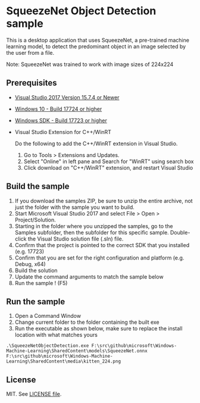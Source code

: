 
# SqueezeNet Object Detection sample

This is a desktop application that uses SqueezeNet, a pre-trained machine learning model, to detect the predominant object in an image selected by the user from a file.

Note: SqueezeNet was trained to work with image sizes of 224x224

## Prerequisites

- [Visual Studio 2017 Version 15.7.4 or Newer](https://developer.microsoft.com/en-us/windows/downloads)
- [Windows 10 - Build 17724 or higher](https://www.microsoft.com/en-us/software-download/windowsinsiderpreviewiso)
- [Windows SDK - Build 17723 or higher](https://www.microsoft.com/en-us/software-download/windowsinsiderpreviewSDK)
- Visual Studio Extension for C++/WinRT

  Do the following to add the C++/WinRT extension in Visual Studio.
  1. Go to Tools > Extensions and Updates. 
  2. Select "Online" in left pane and Search for "WinRT" using search box
  3. Click download on "C++/WinRT" extension, and restart Visual Studio

## Build the sample

1. If you download the samples ZIP, be sure to unzip the entire archive, not just the folder with the sample you want to build.
2. Start Microsoft Visual Studio 2017 and select File > Open > Project/Solution.
3. Starting in the folder where you unzipped the samples, go to the Samples subfolder, then the subfolder for this specific sample.    Double-click the Visual Studio solution file (.sln) file.
4. Confirm that the project is pointed to the correct SDK that you installed (e.g. 17723)
5. Confirm that you are set for the right configuration and platform (e.g. Debug, x64)
6. Build the solution
7. Update the command arguments to match the sample below
8. Run the sample ! (F5)

## Run the sample

1. Open a Command Window
2. Change current folder to the folder containing the built exe
3. Run the executable as shown below, make sure to replace the install location with what matches yours

`.\SqueezeNetObjectDetection.exe F:\src\github\microsoft\Windows-Machine-Learning\SharedContent\models\SqueezeNet.onnx  F:\src\github\microsoft\Windows-Machine-Learning\SharedContent\media\kitten_224.png`

## License

MIT. See [LICENSE file](https://github.com/Microsoft/Windows-Machine-Learning/blob/master/LICENSE).
